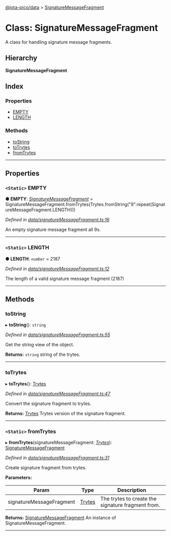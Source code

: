 [@iota-pico/data](../README.md) > [SignatureMessageFragment](../classes/signaturemessagefragment.md)

# Class: SignatureMessageFragment

A class for handling signature message fragments.

## Hierarchy

**SignatureMessageFragment**

## Index

### Properties

* [EMPTY](signaturemessagefragment.md#empty)
* [LENGTH](signaturemessagefragment.md#length)

### Methods

* [toString](signaturemessagefragment.md#tostring)
* [toTrytes](signaturemessagefragment.md#totrytes)
* [fromTrytes](signaturemessagefragment.md#fromtrytes)

---

## Properties

<a id="empty"></a>

### `<Static>` EMPTY

**●  EMPTY**:  *[SignatureMessageFragment](signaturemessagefragment.md)*  =  SignatureMessageFragment.fromTrytes(Trytes.fromString("9".repeat(SignatureMessageFragment.LENGTH)))

*Defined in [data/signatureMessageFragment.ts:16](https://github.com/iota-pico/data/blob/e43ea32/src/data/signatureMessageFragment.ts#L16)*

An empty signature message fragment all 9s.

___

<a id="length"></a>

### `<Static>` LENGTH

**●  LENGTH**:  *`number`*  = 2187

*Defined in [data/signatureMessageFragment.ts:12](https://github.com/iota-pico/data/blob/e43ea32/src/data/signatureMessageFragment.ts#L12)*

The length of a valid signature message fragment (2187)

___

## Methods

<a id="tostring"></a>

###  toString

▸ **toString**(): `string`

*Defined in [data/signatureMessageFragment.ts:55](https://github.com/iota-pico/data/blob/e43ea32/src/data/signatureMessageFragment.ts#L55)*

Get the string view of the object.

**Returns:** `string`
string of the trytes.

___

<a id="totrytes"></a>

###  toTrytes

▸ **toTrytes**(): [Trytes](trytes.md)

*Defined in [data/signatureMessageFragment.ts:47](https://github.com/iota-pico/data/blob/e43ea32/src/data/signatureMessageFragment.ts#L47)*

Convert the signature fragment to trytes.

**Returns:** [Trytes](trytes.md)
Trytes version of the signature fragment.

___

<a id="fromtrytes"></a>

### `<Static>` fromTrytes

▸ **fromTrytes**(signatureMessageFragment: *[Trytes](trytes.md)*): [SignatureMessageFragment](signaturemessagefragment.md)

*Defined in [data/signatureMessageFragment.ts:31](https://github.com/iota-pico/data/blob/e43ea32/src/data/signatureMessageFragment.ts#L31)*

Create signature fragment from trytes.

**Parameters:**

| Param | Type | Description |
| ------ | ------ | ------ |
| signatureMessageFragment | [Trytes](trytes.md)   |  The trytes to create the signature fragment from. |

**Returns:** [SignatureMessageFragment](signaturemessagefragment.md)
An instance of SignatureMessageFragment.

___

